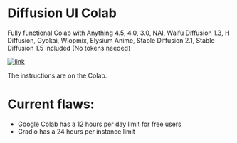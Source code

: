 # Diffusion UI Colab
Fully functional Colab with  Anything 4.5, 4.0, 3.0, NAI, Waifu Diffusion 1.3, H Diffusion, Gyokai, Wlopmix, Elysium Anime, Stable Diffusion 2.1, Stable Diffusion 1.5 included (No tokens needed)

[![link](https://colab.research.google.com/assets/colab-badge.svg)](https://github.com/efarias/Diffusion-UI/blob/main/Diffusion_UI.ipynb)

The instructions are on the Colab.

# Current flaws:
- Google Colab has a 12 hours per day limit for free users 
- Gradio has a 24 hours per instance limit
